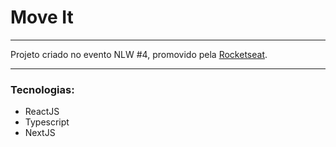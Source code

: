 # Move It
<hr />
Projeto criado no evento NLW #4, promovido pela <a href="https://github.com/rocketseat-education">Rocketseat</a>.
<hr />

### Tecnologias:

<ul>
  <li>ReactJS</li>
  <li>Typescript</li>
  <li>NextJS</li>
</ul>
